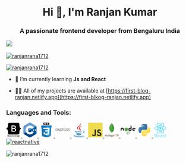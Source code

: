 <h1 align="center">Hi 👋, I'm Ranjan Kumar</h1>
<h3 align="center">A passionate frontend developer from Bengaluru India</h3>
<img src="https://user-images.githubusercontent.com/55389276/140866485-8fb1c876-9a8f-4d6a-98dc-08c4981eaf70.gifhttps://user-images.githubusercontent.com/55389276/140866485-8fb1c876-9a8f-4d6a-98dc-08c4981eaf70.gif![image](https://github.com/ranjanrana1712/ranjanrana1712/assets/116024984/bd5e83d7-e6db-4e4c-b9fb-a197db11ab67)
![image](https://github.com/ranjanrana1712/ranjanrana1712/assets/116024984/f852fd41-0dc8-44d3-854f-5feebf7c693e)
">



<p align="left"> <a href="https://github.com/ryo-ma/github-profile-trophy"><img src="https://github-profile-trophy.vercel.app/?username=ranjanrana1712" alt="ranjanrana1712" /></a> </p>

<p align="left"> <a href="https://twitter.com/ranjanrana1712" target="blank"><img src="https://img.shields.io/twitter/follow/ranjanrana1712?logo=twitter&style=for-the-badge" alt="ranjanrana1712" /></a> </p>

- 🌱 I’m currently learning **Js and React**

- 👨‍💻 All of my projects are available at [https://first-blog-ranjan.netlify.app](https://first-blkog-ranjan.netlify.app)




<h3 align="left">Languages and Tools:</h3>
<p align="left"> <a href="https://getbootstrap.com" target="_blank" rel="noreferrer"> <img src="https://raw.githubusercontent.com/devicons/devicon/master/icons/bootstrap/bootstrap-plain-wordmark.svg" alt="bootstrap" width="40" height="40"/> </a> <a href="https://www.w3schools.com/cpp/" target="_blank" rel="noreferrer"> <img src="https://raw.githubusercontent.com/devicons/devicon/master/icons/cplusplus/cplusplus-original.svg" alt="cplusplus" width="40" height="40"/> </a> <a href="https://www.w3schools.com/css/" target="_blank" rel="noreferrer"> <img src="https://raw.githubusercontent.com/devicons/devicon/master/icons/css3/css3-original-wordmark.svg" alt="css3" width="40" height="40"/> </a> <a href="https://expressjs.com" target="_blank" rel="noreferrer"> <img src="https://raw.githubusercontent.com/devicons/devicon/master/icons/express/express-original-wordmark.svg" alt="express" width="40" height="40"/> </a> <a href="https://www.java.com" target="_blank" rel="noreferrer"> <img src="https://raw.githubusercontent.com/devicons/devicon/master/icons/java/java-original.svg" alt="java" width="40" height="40"/> </a> <a href="https://developer.mozilla.org/en-US/docs/Web/JavaScript" target="_blank" rel="noreferrer"> <img src="https://raw.githubusercontent.com/devicons/devicon/master/icons/javascript/javascript-original.svg" alt="javascript" width="40" height="40"/> </a> <a href="https://www.mongodb.com/" target="_blank" rel="noreferrer"> <img src="https://raw.githubusercontent.com/devicons/devicon/master/icons/mongodb/mongodb-original-wordmark.svg" alt="mongodb" width="40" height="40"/> </a> <a href="https://nodejs.org" target="_blank" rel="noreferrer"> <img src="https://raw.githubusercontent.com/devicons/devicon/master/icons/nodejs/nodejs-original-wordmark.svg" alt="nodejs" width="40" height="40"/> </a> <a href="https://www.python.org" target="_blank" rel="noreferrer"> <img src="https://raw.githubusercontent.com/devicons/devicon/master/icons/python/python-original.svg" alt="python" width="40" height="40"/> </a> <a href="https://reactjs.org/" target="_blank" rel="noreferrer"> <img src="https://raw.githubusercontent.com/devicons/devicon/master/icons/react/react-original-wordmark.svg" alt="react" width="40" height="40"/> </a> <a href="https://reactnative.dev/" target="_blank" rel="noreferrer"> <img src="https://reactnative.dev/img/header_logo.svg" alt="reactnative" width="40" height="40"/> </a> </p>

<p><img align="center" src="https://github-readme-stats.vercel.app/api/top-langs?username=ranjanrana1712&show_icons=true&locale=en&layout=compact" alt="ranjanrana1712" /></p>
